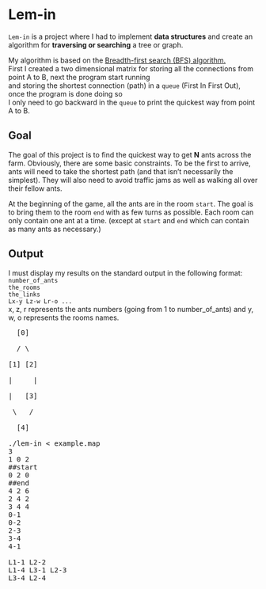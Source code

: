 # Lem-in
`Lem-in` is a project where I had to implement **data structures** and create an algorithm 
for **traversing or searching** a tree or graph.

My algorithm is based on the [Breadth-first search (BFS) algorithm.](https://en.wikipedia.org/wiki/Breadth-first_search) <br />
First I created a two dimensional matrix for storing all the connections from point A to B, next the program start running <br />
and storing the shortest connection (path) in a `queue` (First In First Out), once the program is done doing so <br />
I only need to go backward in the `queue` to print the quickest way from point A to B.

## Goal
The goal of this project is to find the quickest way to get **N** ants across the farm.
Obviously, there are some basic constraints. To be the first to arrive, ants will need
to take the shortest path (and that isn’t necessarily the simplest). They will also
need to avoid traffic jams as well as walking all over their fellow ants.

At the beginning of the game, all the ants are in the room `start`. The goal is
to bring them to the room `end` with as few turns as possible. Each room can
only contain one ant at a time. (except at `start` and `end` which can contain
as many ants as necessary.)

## Output
I must display my results on the standard output in the following format: <br />
`number_of_ants`  <br />
`the_rooms`  <br />
`the_links`  <br />
`Lx-y Lz-w Lr-o ...`  <br />
x, z, r represents the ants numbers (going from 1 to number_of_ants) and y, <br />
w, o represents the rooms names. <br />
<pre>
  [0] <br />
  / \<br />
[1] [2]  <br />
|     | <br />
|   [3] <br />
 \   / <br />
  [4]
  
./lem-in < example.map
3
1 0 2
##start
0 2 0
##end
4 2 6
2 4 2
3 4 4
0-1
0-2
2-3
3-4
4-1

L1-1 L2-2
L1-4 L3-1 L2-3
L3-4 L2-4
</pre>
